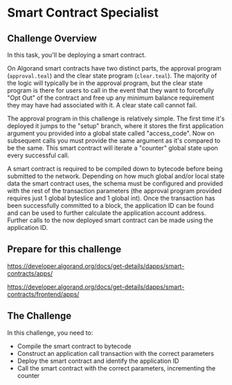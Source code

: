 # Smart Contract Specialist

## Challenge Overview

In this task, you'll be deploying a smart contract.

On Algorand smart contracts have two distinct parts, the approval program (`approval.teal`) and the clear state program (`clear.teal`). The majority of the logic will typically be in the approval program, but the clear state program is there for users to call in the event that they want to forcefully "Opt Out" of the contract and free up any minimum balance requirement they may have had associated with it. A clear state call cannot fail.

The approval program in this challenge is relatively simple. The first time it's deployed it jumps to the "setup" branch, where it stores the first application argument you provided into a global state called "access_code". Now on subsequent calls you must provide the same argument as it's compared to be the same. This smart contract will iterate a "counter" global state upon every successful call.

A smart contract is required to be compiled down to bytecode before being submitted to the network. Depending on how much global and/or local state data the smart contract uses, the schema must be configured and provided with the rest of the transaction parameters (the approval program provided requires just 1 global byteslice and 1 global int). Once the transaction has been successfully committed to a block, the application ID can be found and can be used to further calculate the application account address. Further calls to the now deployed smart contract can be made using the application ID.

## Prepare for this challenge

https://developer.algorand.org/docs/get-details/dapps/smart-contracts/apps/

https://developer.algorand.org/docs/get-details/dapps/smart-contracts/frontend/apps/

## The Challenge

In this challenge, you need to:

- Compile the smart contract to bytecode
- Construct an application call transaction with the correct parameters
- Deploy the smart contract and identify the application ID
- Call the smart contract with the correct parameters, incrementing the counter

